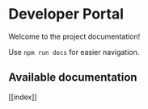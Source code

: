 # Developer Portal

Welcome to the project documentation!

Use `npm run docs` for easier navigation.

## Available documentation

[[index]]
